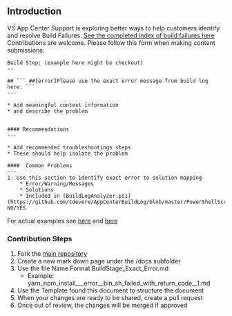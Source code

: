 ## Introduction

VS App Center Support is exploring better ways to help customers identify and resolve Build Failures. [See the completed index of build failures here](/AppCenterBuildLog/yarn_npm_install___error__bin_sh_failed_with_return_code__1.html) Contributions are welcome. Please follow this form when making content submissions:

```
Build Step: (example here might be checkout)
--

## ``` ##[error]Please use the exact error message from build log here. ```
---

* Add meaningful context information 
* and describe the problem


#### Recommendations
---

* Add recommended troubleshootings steps
* These should help isolate the problem

####  Common Problems
---
1. Use this section to identify exact error to solution mapping
    * Error/Warning/Messages
    * Solutions
    * Included in [BuildLogAnalyzer.ps1](https://github.com/tdevere/AppCenterBuildLog/blob/master/PowerShellScripts/BuildLogAnalyzer.ps1): NO/YES

```

For actual examples see [here](/AppCenterBuildLog/yarn_npm_install___error__bin_sh_failed_with_return_code__1.html) and [here](/AppCenterBuildLog/Checkout___error_Git_lfs_fetch_failed_with_exit_code__2__Git_lfs_logs_returned_with_exit_code__0_.html)

### Contribution Steps
1. Fork the [main repository](https://github.com/tdevere/AppCenterBuildLog)
2. Create a new mark down page under the /docs subfolder
3. Use the file Name Format BuildStage_Exact_Error.md
    * Example: yarn_npm_install___error__bin_sh_failed_with_return_code__1.md
4. Use the Template found this document to structure the document
5. When your changes are ready to be shared, create a pull request
6. Once out of review, the changes will be merged if approved